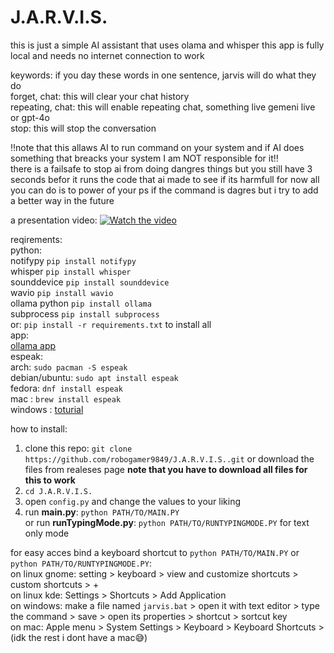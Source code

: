 # J.A.R.V.I.S.
this is just a simple AI assistant that uses olama and whisper
this app is fully local and needs no internet connection to work

keywords: if you day these words in one sentence, jarvis will do what they do</br>
forget, chat: this will clear your chat history</br>
repeating, chat: this will enable repeating chat, something live gemeni live or gpt-4o</br>
stop: this will stop the conversation</br>

‼️note that this allaws AI to run command on your system and if AI does something that breacks your system I am NOT responsible for it‼️</br>
 there is a failsafe to stop ai from doing dangres things but you still have 3 seconds befor it runs the code that ai made to see if its harmfull
 for now all you can do is to power of your ps if the command is dagres but i try to add a better way in the future</br>

a presentation video:
[![Watch the video](https://github.com/user-attachments/assets/87a30e82-adac-4c91-a78d-03da7f0ee324)](https://github.com/user-attachments/assets/d23b8733-ebd4-4a9b-9468-1d950d6c52fc)




reqirements:</br>
python:</br>
notifypy `pip install notifypy`</br>
whisper `pip install whisper`</br>
sounddevice `pip install sounddevice`</br>
wavio `pip install wavio`</br>
ollama python `pip install ollama`</br>
subprocess `pip install subprocess`</br>
or: `pip install -r requirements.txt` to install all <br/>
app:</br>
[ollama app](www.ollama.com)</br>
 espeak:</br> 
  arch: `sudo pacman -S espeak`</br> 
  debian/ubuntu: `sudo apt install espeak`</br> 
  fedora: `dnf install espeak`</br> 
  mac : `brew install espeak`<br/>
  windows : [toturial](https://medium.com/@harsh_jinger/espeak-on-windows-your-key-to-effortless-text-to-speech-in-windows-terminal-f7560357aff5)<br/>

how to install:</br>
1. clone this repo: `git clone https://github.com/robogamer9849/J.A.R.V.I.S..git` or download the files from realeses page **note that you have to download all files for this to work**</br>
2. `cd J.A.R.V.I.S.`
3. open `config.py` and change the values to your liking</br>
4. run **main.py**: `python PATH/TO/MAIN.PY`</br>
   or run **runTypingMode.py**: `python PATH/TO/RUNTYPINGMODE.PY` for text only mode

for easy acces bind a keyboard shortcut to `python PATH/TO/MAIN.PY` or `python PATH/TO/RUNTYPINGMODE.PY`:</br>
on linux gnome: setting > keyboard > view and customize shortcuts > custom shortcuts > +</br>
on linux kde: Settings > Shortcuts > Add Application</br>
on windows: make a file named `jarvis.bat` > open it with text editor > type the command > save > open its properties > shortcut > sortcut key</br>
on mac: Apple menu  > System Settings > Keyboard > Keyboard Shortcuts > (idk the rest i dont have a mac😅)</br>
